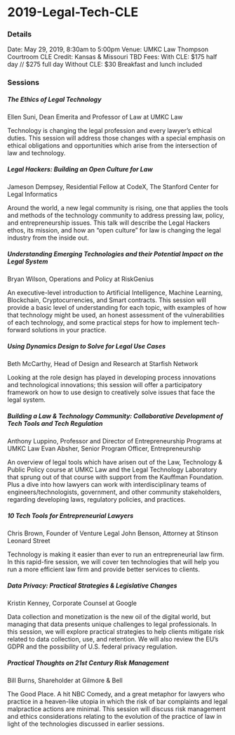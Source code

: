 # 2019-Legal-Tech-CLE

### Details
Date: May 29, 2019, 8:30am to 5:00pm
Venue: UMKC Law Thompson Courtroom
CLE Credit: Kansas & Missouri TBD
Fees:
With CLE: $175 half day  //  $275 full day
Without CLE: $30
Breakfast and lunch included

### Sessions

##### The Ethics of Legal Technology
Ellen Suni, Dean Emerita and Professor of Law at UMKC Law

Technology is changing the legal profession and every lawyer’s ethical duties. This session will address those changes with a special emphasis on ethical obligations and opportunities which arise from the intersection of law and technology.

##### Legal Hackers: Building an Open Culture for Law
Jameson Dempsey, Residential Fellow at CodeX, The Stanford Center for Legal Informatics

Around the world, a new legal community is rising, one that applies the tools and methods of the technology community to address pressing law, policy, and entrepreneurship issues. This talk will describe the Legal Hackers ethos, its mission, and how an “open culture” for law is changing the legal industry from the inside out.

##### Understanding Emerging Technologies and their Potential Impact on the Legal System
Bryan Wilson, Operations and Policy at RiskGenius

An executive-level introduction to Artificial Intelligence, Machine Learning, Blockchain, Cryptocurrencies, and Smart contracts. This session will provide a basic level of understanding for each topic, with examples of how that technology might be used, an honest assessment of the vulnerabilities of each technology, and some practical steps for how to implement tech-forward solutions in your practice.

##### Using Dynamics Design to Solve for Legal Use Cases
Beth McCarthy, Head of Design and Research at Starfish Network

Looking at the role design has played in developing process innovations and technological innovations; this session will offer a participatory framework on how to use design to creatively solve issues that face the legal system.

##### Building a Law & Technology Community: Collaborative Development of Tech Tools and Tech Regulation
Anthony Luppino, Professor and Director of Entrepreneurship Programs at UMKC Law
Evan Absher, Senior Program Officer, Entrepreneurship

An overview of legal tools which have arisen out of the Law, Technology & Public Policy course at UMKC Law and the Legal Technology Laboratory that sprung out of that course with support from the Kauffman Foundation. Plus a dive into how lawyers can work with interdisciplinary teams of engineers/technologists, government, and other community stakeholders, regarding developing laws, regulatory policies, and practices.

##### 10 Tech Tools for Entrepreneurial Lawyers
Chris Brown, Founder of Venture Legal
John Benson, Attorney at Stinson Leonard Street

Technology is making it easier than ever to run an entrepreneurial law firm. In this rapid-fire session, we will cover ten technologies that will help you run a more efficient law firm and provide better services to clients.

##### Data Privacy: Practical Strategies & Legislative Changes
Kristin Kenney, Corporate Counsel at Google

Data collection and monetization is the new oil of the digital world, but managing that data presents unique challenges to legal professionals. In this session, we will explore practical strategies to help clients mitigate risk related to data collection, use, and retention. We will also review the EU’s GDPR and the possibility of U.S. federal privacy regulation.

##### Practical Thoughts on 21st Century Risk Management
Bill Burns, Shareholder at Gilmore & Bell

The Good Place. A hit NBC Comedy, and a great metaphor for lawyers who practice in a heaven-like utopia in which the risk of bar complaints and legal malpractice actions are minimal. This session will discuss risk management and ethics considerations relating to the evolution of the practice of law in light of the technologies discussed in earlier sessions.
